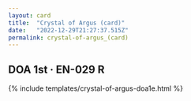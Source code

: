 ```yaml
---
layout: card
title:  "Crystal of Argus (card)"
date:   "2022-12-29T21:27:37.515Z"
permalink: crystal-of-argus_(card)
---
```


## DOA 1st &middot; EN-029 R

{% include templates/crystal-of-argus-doa1e.html %}
